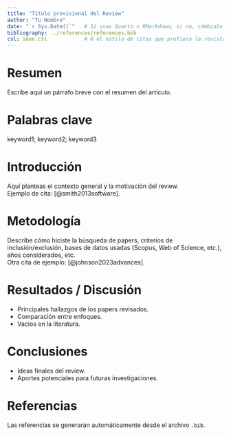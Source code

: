 ```yaml
---
title: "Título provisional del Review"
author: "Tu Nombre"
date: "`r Sys.Date()`"   # Si usas Quarto o RMarkdown; si no, cámbialo manualmente
bibliography: ../references/references.bib
csl: ieee.csl            # O el estilo de citas que prefiera la revista (APA, Vancouver, etc.)
---
```


# Resumen
Escribe aquí un párrafo breve con el resumen del artículo.

# Palabras clave
keyword1; keyword2; keyword3

# Introducción
Aquí planteas el contexto general y la motivación del review.  
Ejemplo de cita: [@smith2013software].

# Metodología
Describe cómo hiciste la búsqueda de papers, criterios de inclusión/exclusión, bases de datos usadas (Scopus, Web of Science, etc.), años considerados, etc.  
Otra cita de ejemplo: [@johnson2023advances].

# Resultados / Discusión
- Principales hallazgos de los papers revisados.
- Comparación entre enfoques.
- Vacíos en la literatura.

# Conclusiones
- Ideas finales del review.
- Aportes potenciales para futuras investigaciones.

# Referencias
Las referencias se generarán automáticamente desde el archivo `.bib`.
